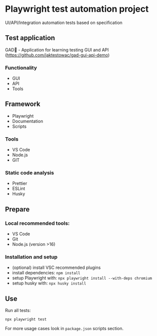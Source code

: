 # Playwright test automation project

UI/API/Integration automation tests based on specification

## Test application

GAD🦎 - Application for learning testing GUI and API
(https://github.com/jaktestowac/gad-gui-api-demo)

### Functionality

- GUI
- API
- Tools

## Framework

- Playwright
- Documentation
- Scripts

### Tools

- VS Code
- Node.js
- GIT

### Static code analysis

- Prettier
- ESLint
- Husky

## Prepare

### Local recommended tools:

- VS Code
- Git
- Node.js (version >16)

### Installation and setup

- (optional) install VSC recommended plugins
- install dependencies: `npm install`
- setup Playwright with: `npx playwright install --with-deps chromium`
- setup husky with: `npx husky install`

## Use

Run all tests:

```
npx playwright test
```

For more usage cases look in `package.json` scripts section.
